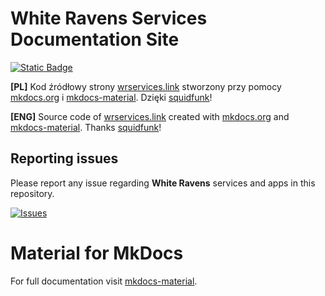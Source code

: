 # White Ravens Services Documentation Site

[![Static Badge](https://img.shields.io/badge/Discord_PL-White%20Ravens-blue?logo=discord&labelColor=lightgrey&link=https%3A%2F%2Fdiscord.gg%2F5JMk8Z4)](https://discord.gg/5JMk8Z4)

**[PL]** Kod źródłowy strony [wrservices.link](https://wrservices.link) stworzony przy pomocy [mkdocs.org](https://www.mkdocs.org) i [mkdocs-material](https://github.com/squidfunk/mkdocs-material). Dzięki [squidfunk](https://github.com/squidfunk)!

**[ENG]** Source code of [wrservices.link](https://wrservices.link) created with [mkdocs.org](https://www.mkdocs.org) and [mkdocs-material](https://github.com/squidfunk/mkdocs-material). Thanks [squidfunk](https://github.com/squidfunk)!

## Reporting issues

Please report any issue regarding **White Ravens** services and apps in this repository.

[![Issues](https://img.shields.io/github/issues-raw/whiteravens20/wrservices.link)](https://github.com/whiteravens20/wrservices.link/issues)

# Material for MkDocs

For full documentation visit [mkdocs-material](https://github.com/squidfunk/mkdocs-material).